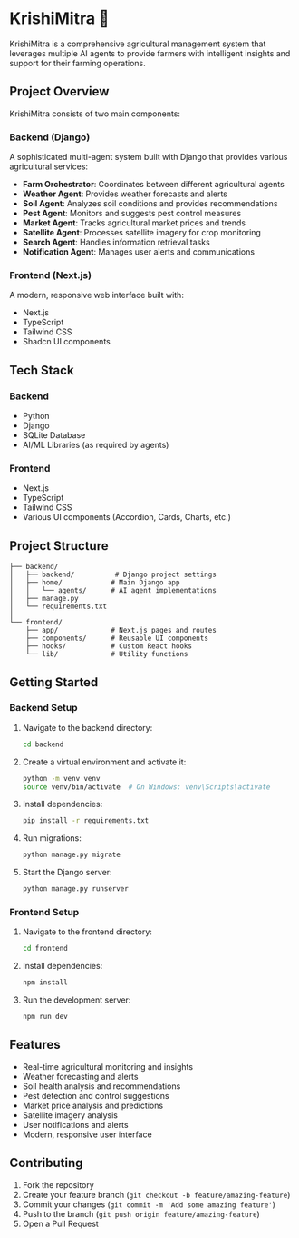 # KrishiMitra 🌾

KrishiMitra is a comprehensive agricultural management system that leverages multiple AI agents to provide farmers with intelligent insights and support for their farming operations.

## Project Overview

KrishiMitra consists of two main components:

### Backend (Django)

A sophisticated multi-agent system built with Django that provides various agricultural services:

- **Farm Orchestrator**: Coordinates between different agricultural agents
- **Weather Agent**: Provides weather forecasts and alerts
- **Soil Agent**: Analyzes soil conditions and provides recommendations
- **Pest Agent**: Monitors and suggests pest control measures
- **Market Agent**: Tracks agricultural market prices and trends
- **Satellite Agent**: Processes satellite imagery for crop monitoring
- **Search Agent**: Handles information retrieval tasks
- **Notification Agent**: Manages user alerts and communications

### Frontend (Next.js)

A modern, responsive web interface built with:

- Next.js
- TypeScript
- Tailwind CSS
- Shadcn UI components

## Tech Stack

### Backend

- Python
- Django
- SQLite Database
- AI/ML Libraries (as required by agents)

### Frontend

- Next.js
- TypeScript
- Tailwind CSS
- Various UI components (Accordion, Cards, Charts, etc.)

## Project Structure

```
├── backend/
│   ├── backend/          # Django project settings
│   ├── home/            # Main Django app
│   │   └── agents/      # AI agent implementations
│   ├── manage.py
│   └── requirements.txt
│
└── frontend/
    ├── app/             # Next.js pages and routes
    ├── components/      # Reusable UI components
    ├── hooks/           # Custom React hooks
    └── lib/             # Utility functions
```

## Getting Started

### Backend Setup

1. Navigate to the backend directory:

   ```bash
   cd backend
   ```

2. Create a virtual environment and activate it:

   ```bash
   python -m venv venv
   source venv/bin/activate  # On Windows: venv\Scripts\activate
   ```

3. Install dependencies:

   ```bash
   pip install -r requirements.txt
   ```

4. Run migrations:

   ```bash
   python manage.py migrate
   ```

5. Start the Django server:
   ```bash
   python manage.py runserver
   ```

### Frontend Setup

1. Navigate to the frontend directory:

   ```bash
   cd frontend
   ```

2. Install dependencies:

   ```bash
   npm install
   ```

3. Run the development server:
   ```bash
   npm run dev
   ```

## Features

- Real-time agricultural monitoring and insights
- Weather forecasting and alerts
- Soil health analysis and recommendations
- Pest detection and control suggestions
- Market price analysis and predictions
- Satellite imagery analysis
- User notifications and alerts
- Modern, responsive user interface

## Contributing

1. Fork the repository
2. Create your feature branch (`git checkout -b feature/amazing-feature`)
3. Commit your changes (`git commit -m 'Add some amazing feature'`)
4. Push to the branch (`git push origin feature/amazing-feature`)
5. Open a Pull Request
